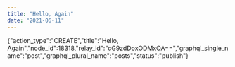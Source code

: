 ```yaml
---
title: "Hello, Again"
date: "2021-06-11"
---
```


{"action\_type":"CREATE","title":"Hello, Again","node\_id":18318,"relay\_id":"cG9zdDoxODMxOA==","graphql\_single\_name":"post","graphql\_plural\_name":"posts","status":"publish"}
